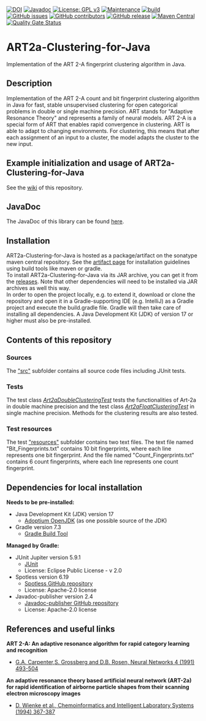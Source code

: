 [![DOI](https://zenodo.org/badge/580826376.svg)](https://zenodo.org/badge/latestdoi/580826376) 
[![Javadoc](https://img.shields.io/badge/JavaDoc-Online-green)](https://jonasschaub.github.io/ART2a-Clustering-for-Java/javadoc/)
[![License: GPL v3](https://img.shields.io/badge/License-GPL%20v3-blue.svg)](http://www.gnu.org/licenses/gpl-3.0)
[![Maintenance](https://img.shields.io/badge/Maintained%3F-yes-blue.svg)](https://GitHub.com/JonasSchaub/ART2a-Clustering-for-Java/graphs/commit-activity)
[![build](https://github.com/JonasSchaub/ART2a-Clustering-for-Java/actions/workflows/gradle.yml/badge.svg)](https://github.com/JonasSchaub/ART2a-Clustering-for-Java/actions/workflows/gradle.yml)
[![GitHub issues](https://img.shields.io/github/issues/JonasSchaub/ART2a-Clustering-for-Java.svg)](https://GitHub.com/JonasSchaub/ART2a-Clustering-for-Java/issues/)
[![GitHub contributors](https://img.shields.io/github/contributors/JonasSchaub/ART2a-Clustering-for-Java.svg)](https://GitHub.com/JonasSchaub/ART2a-Clustering-for-Java/graphs/contributors/)
[![GitHub release](https://img.shields.io/github/release/JonasSchaub/ART2a-Clustering-for-Java.svg)](https://github.com/JonasSchaub/ART2a-Clustering-for-Java/releases/)
[![Maven Central](https://maven-badges.herokuapp.com/maven-central/io.github.jonasschaub/ART2a-Clustering-for-Java/badge.svg)](https://maven-badges.herokuapp.com/maven-central/io.github.jonasschaub/ART2a-Clustering-for-Java)
[![Quality Gate Status](https://sonarcloud.io/api/project_badges/measure?project=JonasSchaub_ART2a-Clustering-for-Java&metric=alert_status)](https://sonarcloud.io/summary/new_code?id=JonasSchaub_ART2a-Clustering-for-Java)
# ART2a-Clustering-for-Java
Implementation of the ART 2-A fingerprint clustering algorithm in Java.

## Description
Implementation of the ART 2-A count and bit fingerprint clustering algorithm 
in Java for fast, stable unsupervised clustering for open categorical problems 
in double or single machine precision. ART stands for "Adaptive Resonance Theory" and 
represents a family of neural models. ART 2-A is a special form of ART that enables 
rapid convergence in clustering. ART is able to adapt to changing environments. 
For clustering, this means that after each assignment of an input to a cluster, 
the model adapts the cluster to the new input.

## Example initialization and usage of ART2a-Clustering-for-Java
See the <a href="https://github.com/JonasSchaub/ART2a-Clustering-for-Java/wiki">wiki</a> of this repository.

## JavaDoc
The JavaDoc of this library can be found <a href="https://jonasschaub.github.io/ART2a-Clustering-for-Java/javadoc/">here</a>.

## Installation
ART2a-Clustering-for-Java is hosted as a package/artifact on the sonatype maven central repository. See the 
<a href="https://central.sonatype.com/artifact/io.github.jonasschaub/ART2a-Clustering-for-Java/">artifact page</a> for installation
guidelines using build tools like maven or gradle.
<br>
To install ART2a-Clustering-for-Java via its JAR archive, you can get it from the 
<a href="https://github.com/JonasSchaub/ART2a-Clustering-for-Java/releases">releases</a>. Note that other dependencies 
will need to be installed via JAR archives as well this way.
<br>
In order to open the project locally, e.g. to extend it, download or clone the repository and
open it in a Gradle-supporting IDE (e.g. IntelliJ) as a Gradle project and execute the build.gradle file.
Gradle will then take care of installing all dependencies. A Java Development Kit (JDK) of version 17 or higher must also
be pre-installed.

## Contents of this repository
### Sources
The <a href="https://github.com/JonasSchaub/ART2a-Clustering-for-Java/tree/main/src">"src"</a> subfolder contains
all source code files including JUnit tests.

### Tests
The test class 
<a href="https://github.com/JonasSchaub/ART2a-Clustering-for-Java/blob/main/src/test/java/de/unijena/cheminf/clustering/art2a/Art2aDoubleClusteringTest.java">
<i>Art2aDoubleClusteringTest</i></a> tests the functionalities of Art-2a in double machine precision
and the test class 
<a href="https://github.com/JonasSchaub/ART2a-Clustering-for-Java/blob/main/src/test/java/de/unijena/cheminf/clustering/art2a/Art2aFloatClusteringTest.java">
<i>Art2aFloatClusteringTest</i></a> in single machine precision.
Methods for the clustering results are also tested.

### Test resources
The test 
<a href="https://github.com/JonasSchaub/ART2a-Clustering-for-Java/tree/main/src/test/resources/de/unijena/cheminf/clustering/art2a">"resources"</a> subfolder
contains two text files. The text file named "Bit_Fingerprints.txt" contains 10 bit fingerprints, where each line represents 
one bit fingerprint. And the file named "Count_Fingerprints.txt" contains 6 count fingerprints, where each line represents
one count fingerprint.

## Dependencies for local installation
**Needs to be pre-installed:**
* Java Development Kit (JDK) version 17
    * [Adoptium OpenJDK](https://adoptium.net) (as one possible source of the JDK)
* Gradle version 7.3
    * [Gradle Build Tool](https://gradle.org)

**Managed by Gradle:**
* JUnit Jupiter version 5.9.1
    * [JUnit ](https://junit.org/junit5/)
    * License: Eclipse Public License - v 2.0
* Spotless version 6.19
    * [Spotless GitHub repository](https://github.com/diffplug/spotless)
    * License: Apache-2.0 license
* Javadoc-publisher version 2.4
    * [Javadoc-publisher GitHub repository](https://github.com/MathieuSoysal/Javadoc-publisher.yml)
    * License: Apache-2.0 license

## References and useful links
**ART 2-A: An adaptive resonance algorithm for rapid category learning and recognition**
* [ G.A. Carpenter,S. Grossberg and D.B. Rosen, Neural Networks 4 (1991) 493-504](https://www.sciencedirect.com/science/article/abs/pii/0893608091900457)

**An adaptive resonance theory based artificial neural network (ART-2a) for rapid identification of airborne 
particle shapes from their scanning electron microscopy images**
* [D. Wienke et al., Chemoinformatics and Intelligent Laboratory Systems (1994) 367-387](https://www.sciencedirect.com/science/article/abs/pii/0169743994850542)




